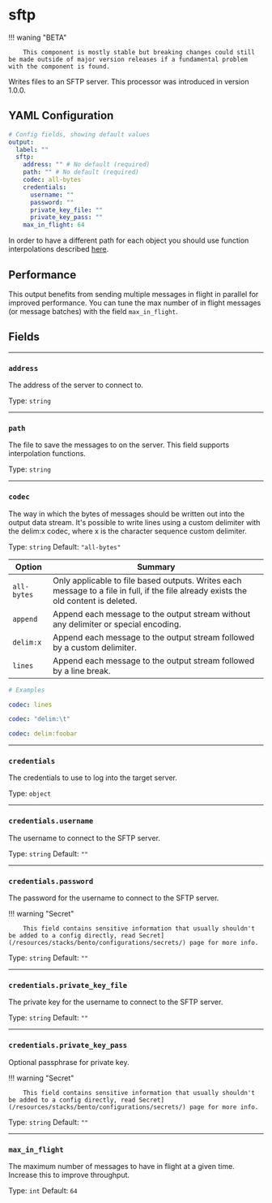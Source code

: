 # sftp

!!! waning "BETA"

        This component is mostly stable but breaking changes could still be made outside of major version releases if a fundamental problem with the component is found.

Writes files to an SFTP server. This processor was introduced in version 1.0.0.

## YAML Configuration

```yaml
# Config fields, showing default values
output:
  label: ""
  sftp:
    address: "" # No default (required)
    path: "" # No default (required)
    codec: all-bytes
    credentials:
      username: ""
      password: ""
      private_key_file: ""
      private_key_pass: ""
    max_in_flight: 64
```





In order to have a different path for each object you should use function interpolations described [here](/resources/stacks/bento/configurations/interpolation/).

## Performance

This output benefits from sending multiple messages in flight in parallel for improved performance. You can tune the max number of in flight messages (or message batches) with the field `max_in_flight`.

## Fields

---

### **`address`**

The address of the server to connect to.

Type: `string`

---

### **`path`**

The file to save the messages to on the server. This field supports interpolation functions.

Type: `string`

---

### **`codec`**

The way in which the bytes of messages should be written out into the output data stream. It's possible to write lines using a custom delimiter with the delim:x codec, where x is the character sequence custom delimiter.

Type: `string`
Default: `"all-bytes"`

| Option	| Summary |
|---|---|
|`all-bytes` |	Only applicable to file based outputs. Writes each message to a file in full, if the file already exists the old content is deleted.|
|`append` |	Append each message to the output stream without any delimiter or special encoding.|
|`delim:x` |	Append each message to the output stream followed by a custom delimiter.|
|`lines` |	Append each message to the output stream followed by a line break.|


```yaml
# Examples

codec: lines

codec: "delim:\t"

codec: delim:foobar
```


---

### **`credentials`**

The credentials to use to log into the target server.

Type: `object`

---

### **`credentials.username`**

The username to connect to the SFTP server.

Type: `string`
Default: `""`

---

### **`credentials.password`**

The password for the username to connect to the SFTP server.

!!! warning "Secret"

        This field contains sensitive information that usually shouldn't be added to a config directly, read Secret](/resources/stacks/bento/configurations/secrets/) page for more info.


Type: `string`
Default: `""`

---

### **`credentials.private_key_file`**

The private key for the username to connect to the SFTP server.

Type: `string`
Default: `""`

---

### **`credentials.private_key_pass`**

Optional passphrase for private key.

!!! warning "Secret"

        This field contains sensitive information that usually shouldn't be added to a config directly, read Secret](/resources/stacks/bento/configurations/secrets/) page for more info.

Type: `string`
Default: `""`

---

### **`max_in_flight`**

The maximum number of messages to have in flight at a given time. Increase this to improve throughput.

Type: `int`
Default: `64`

